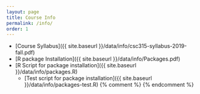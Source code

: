 ```yaml
---
layout: page
title: Course Info 
permalink: /info/
order: 1
---
```


* [Course Syllabus]({{ site.baseurl }}/data/info/csc315-syllabus-2019-fall.pdf)
* [R package Installation]({{ site.baseurl }}/data/info/Packages.pdf) 
* [R Script for package installation]({{ site.baseurl }}/data/info/packages.R) 
    * [Test script for package installation]({{ site.baseurl }}/data/info/packages-test.R)
{% comment %}
{% endcomment %}
